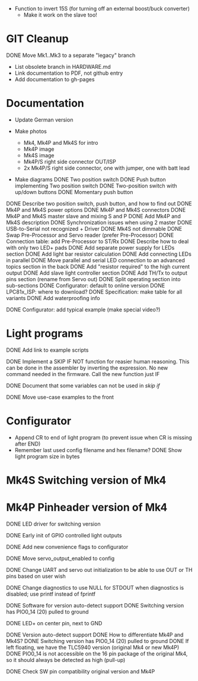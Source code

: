 * Function to invert 15S (for turning off an external boost/buck converter)
    * Make it work on the slave too!

# GIT Cleanup

DONE Move Mk1..Mk3 to a separate "legacy" branch
* List obsolete branch in HARDWARE.md
* Link documentation to PDF, not github entry
* Add documentation to gh-pages

# Documentation

* Update German version

* Make photos
    * Mk4, Mk4P and Mk4S for intro
    * Mk4P image
    * Mk4S image
    * Mk4P/S right side connector OUT/ISP
    * 2x Mk4P/S right side connector, one with jumper, one with batt lead

* Make diagrams
    DONE Two position switch
    DONE Push button implementing Two position switch
    DONE Two-position switch with up/down buttons
    DONE Momentary push button

DONE Describe two position switch, push button, and how to find out
DONE Mk4P and Mk4S power options
DONE Mk4P and Mk4S connectors
DONE Mk4P and Mk4S master slave and mixing S and P
DONE Add Mk4P and Mk4S description
DONE Synchronization issues when using 2 master
DONE USB-to-Serial not recognized + Driver
DONE Mk4S not dimmable
DONE Swap Pre-Processor and Servo reader (prefer Pre-Processor)
DONE Connection table: add Pre-Processor to ST/Rx
DONE Describe how to deal with only two LED+ pads
DONE Add separate power supply for LEDs section
DONE Add light bar resistor calculation
DONE Add connecting LEDs in parallel
DONE Move parallel and serial LED connection to an advanced topics section in the back
DONE Add "resistor required" to the high current output
DONE Add slave light controller section
DONE Add TH/Tx to output pins section (rename from Servo out)
DONE Split operating section into sub-sections
DONE Configurator: default to online version
DONE LPC81x_ISP: where to download?
DONE Specification: make table for all variants
DONE Add waterproofing info

DONE Configurator: add typical example (make special video?)

# Light programs

DONE Add link to example scripts

DONE Implement a SKIP IF NOT function for reasier human reasoning.
    This can be done in the assembler by inverting the expression.
    No new command needed in the firmware.
    Call the new function just IF

DONE Document that some variables can not be used in *skip if*

DONE Move use-case examples to the front


# Configurator

* Append CR to end of light program (to prevent issue when CR is missing after END)
* Remember last used config filename and hex filename?
DONE Show light program size in bytes


# Mk4S Switching version of Mk4
# Mk4P Pinheader version of Mk4


DONE LED driver for switching version

DONE Early init of GPIO controlled light outputs

DONE Add new convenience flags to configurator

DONE Move servo_output_enabled to config

DONE Change UART and servo out initialization to be able to use OUT or TH pins based on user wish

DONE Change diagnostics to use NULL for STDOUT when diagnostics is disabled; use printf instead of fprintf

DONE Software for version auto-detect support
    DONE Switching version has PIO0_14 (20) pulled to ground

DONE  LED+ on center pin, next to GND

DONE Version auto-detect support
    DONE How to differentiate Mk4P and Mk4S?
        DONE Switching version has PIO0_14 (20) pulled to ground
        DONE If left floating, we have the TLC5940 version (original Mk4 or new Mk4P)
        DONE PIO0_14 is not accessible on the 16 pin package of the original Mk4, so it should always be detected as high (pull-up)

DONE Check SW pin compatibility original version and Mk4P
